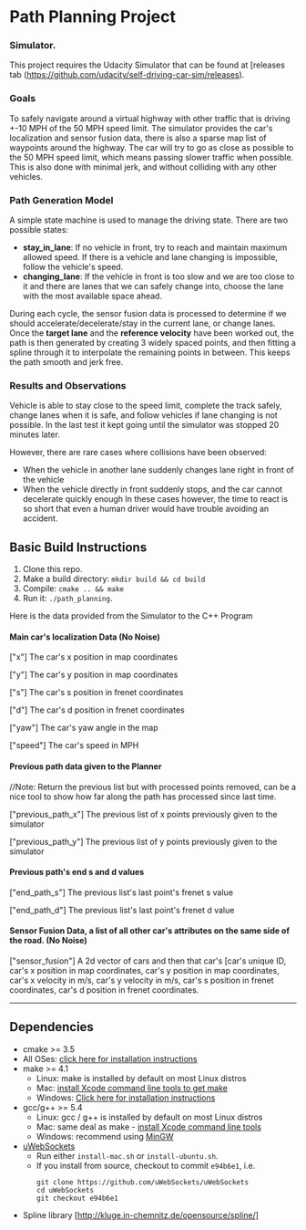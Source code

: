 # Path Planning Project
   
### Simulator.
This project requires the Udacity Simulator that can be found at [releases tab (https://github.com/udacity/self-driving-car-sim/releases).

### Goals
To safely navigate around a virtual highway with other traffic that is driving +-10 MPH of the 50 MPH speed limit. The simulator provides the car's localization and sensor fusion data, there is also a sparse map list of waypoints around the highway. The car will try to go as close as possible to the 50 MPH speed limit, which means passing slower traffic when possible. This is also done with minimal jerk, and without colliding with any other vehicles.

### Path Generation Model
A simple state machine is used to manage the driving state. There are two possible states:
* **stay_in_lane**: If no vehicle in front, try to reach and maintain maximum allowed speed. If there is a vehicle and lane changing is impossible, follow the vehicle's speed.
* **changing_lane**: If the vehicle in front is too slow and we are too close to it and there are lanes that we can safely change into, choose the lane with the most available space ahead.

During each cycle, the sensor fusion data is processed to determine if we should accelerate/decelerate/stay in the current lane, or change lanes. Once the **target lane** and the **reference velocity** have been worked out, the path is then generated by creating 3 widely spaced points, and then fitting a spline through it to interpolate the remaining points in between. This keeps the path smooth and jerk free.

### Results and Observations
Vehicle is able to stay close to the speed limit, complete the track safely, change lanes when it is safe, and follow vehicles if lane changing is not possible. In the last test it kept going until the simulator was stopped 20 minutes later. 

However, there are rare cases where collisions have been observed:
* When the vehicle in another lane suddenly changes lane right in front of the vehicle
* When the vehicle directly in front suddenly stops, and the car cannot decelerate quickly enough
In these cases however, the time to react is so short that even a human driver would have trouble avoiding an accident.


## Basic Build Instructions

1. Clone this repo.
2. Make a build directory: `mkdir build && cd build`
3. Compile: `cmake .. && make`
4. Run it: `./path_planning`.

Here is the data provided from the Simulator to the C++ Program

#### Main car's localization Data (No Noise)

["x"] The car's x position in map coordinates

["y"] The car's y position in map coordinates

["s"] The car's s position in frenet coordinates

["d"] The car's d position in frenet coordinates

["yaw"] The car's yaw angle in the map

["speed"] The car's speed in MPH

#### Previous path data given to the Planner

//Note: Return the previous list but with processed points removed, can be a nice tool to show how far along
the path has processed since last time. 

["previous_path_x"] The previous list of x points previously given to the simulator

["previous_path_y"] The previous list of y points previously given to the simulator

#### Previous path's end s and d values 

["end_path_s"] The previous list's last point's frenet s value

["end_path_d"] The previous list's last point's frenet d value

#### Sensor Fusion Data, a list of all other car's attributes on the same side of the road. (No Noise)

["sensor_fusion"] A 2d vector of cars and then that car's [car's unique ID, car's x position in map coordinates, car's y position in map coordinates, car's x velocity in m/s, car's y velocity in m/s, car's s position in frenet coordinates, car's d position in frenet coordinates. 

---

## Dependencies

* cmake >= 3.5
 * All OSes: [click here for installation instructions](https://cmake.org/install/)
* make >= 4.1
  * Linux: make is installed by default on most Linux distros
  * Mac: [install Xcode command line tools to get make](https://developer.apple.com/xcode/features/)
  * Windows: [Click here for installation instructions](http://gnuwin32.sourceforge.net/packages/make.htm)
* gcc/g++ >= 5.4
  * Linux: gcc / g++ is installed by default on most Linux distros
  * Mac: same deal as make - [install Xcode command line tools](https://developer.apple.com/xcode/features/)
  * Windows: recommend using [MinGW](http://www.mingw.org/)
* [uWebSockets](https://github.com/uWebSockets/uWebSockets)
  * Run either `install-mac.sh` or `install-ubuntu.sh`.
  * If you install from source, checkout to commit `e94b6e1`, i.e.
    ```
    git clone https://github.com/uWebSockets/uWebSockets 
    cd uWebSockets
    git checkout e94b6e1
    ```
* Spline library [http://kluge.in-chemnitz.de/opensource/spline/]
